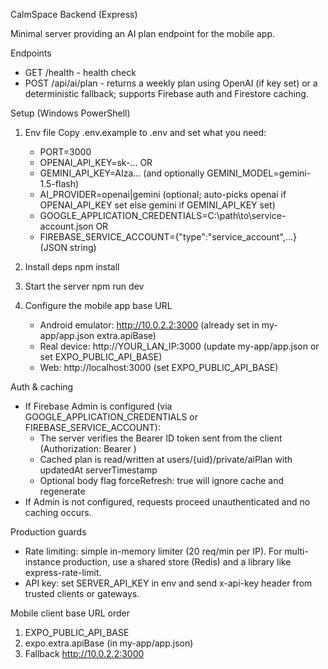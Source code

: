 CalmSpace Backend (Express)

Minimal server providing an AI plan endpoint for the mobile app.

Endpoints
- GET /health - health check
- POST /api/ai/plan - returns a weekly plan using OpenAI (if key set) or a deterministic fallback; supports Firebase auth and Firestore caching.

Setup (Windows PowerShell)
1) Env file
   Copy .env.example to .env and set what you need:
   - PORT=3000
   - OPENAI_API_KEY=sk-...  OR
   - GEMINI_API_KEY=AIza... (and optionally GEMINI_MODEL=gemini-1.5-flash)
   - AI_PROVIDER=openai|gemini (optional; auto-picks openai if OPENAI_API_KEY set else gemini if GEMINI_API_KEY set)
   - GOOGLE_APPLICATION_CREDENTIALS=C:\path\to\service-account.json  OR
   - FIREBASE_SERVICE_ACCOUNT={"type":"service_account",...} (JSON string)

2) Install deps
   npm install

3) Start the server
   npm run dev

4) Configure the mobile app base URL
   - Android emulator: http://10.0.2.2:3000 (already set in my-app/app.json extra.apiBase)
   - Real device: http://YOUR_LAN_IP:3000 (update my-app/app.json or set EXPO_PUBLIC_API_BASE)
   - Web: http://localhost:3000 (set EXPO_PUBLIC_API_BASE)

Auth & caching
- If Firebase Admin is configured (via GOOGLE_APPLICATION_CREDENTIALS or FIREBASE_SERVICE_ACCOUNT):
  - The server verifies the Bearer ID token sent from the client (Authorization: Bearer <idToken>)
  - Cached plan is read/written at users/{uid}/private/aiPlan with updatedAt serverTimestamp
  - Optional body flag forceRefresh: true will ignore cache and regenerate
- If Admin is not configured, requests proceed unauthenticated and no caching occurs.

Production guards
- Rate limiting: simple in-memory limiter (20 req/min per IP). For multi-instance production, use a shared store (Redis) and a library like express-rate-limit.
- API key: set SERVER_API_KEY in env and send x-api-key header from trusted clients or gateways.

Mobile client base URL order
1) EXPO_PUBLIC_API_BASE
2) expo.extra.apiBase (in my-app/app.json)
3) Fallback http://10.0.2.2:3000
